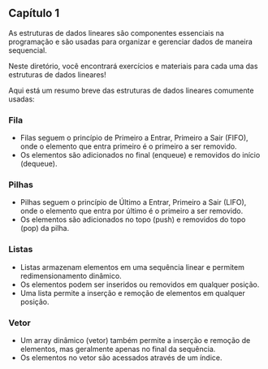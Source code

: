 ## Capítulo 1
As estruturas de dados lineares são componentes essenciais na programação e são usadas para organizar e gerenciar dados de maneira sequencial.

Neste diretório, você encontrará exercícios e materiais para cada uma das estruturas de dados lineares!

Aqui está um resumo breve das estruturas de dados lineares comumente usadas:

### Fila
- Filas seguem o princípio de Primeiro a Entrar, Primeiro a Sair (FIFO), onde o elemento que entra primeiro é o primeiro a ser removido.
- Os elementos são adicionados no final (enqueue) e removidos do início (dequeue).
### Pilhas
- Pilhas seguem o princípio de Último a Entrar, Primeiro a Sair (LIFO), onde o elemento que entra por último é o primeiro a ser removido.
- Os elementos são adicionados no topo (push) e removidos do topo (pop) da pilha.
### Listas
- Listas armazenam elementos em uma sequência linear e permitem redimensionamento dinâmico.
- Os elementos podem ser inseridos ou removidos em qualquer posição.
- Uma lista permite a inserção e remoção de elementos em qualquer posição.
### Vetor
- Um array dinâmico (vetor) também permite a inserção e remoção de elementos, mas geralmente apenas no final da sequência.
- Os elementos no vetor são acessados através de um índice.